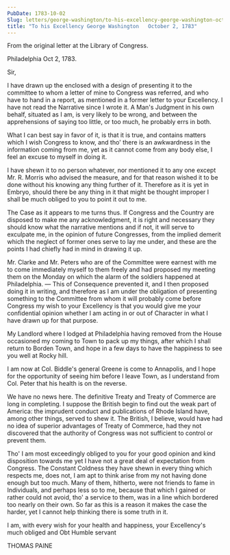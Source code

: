 ```yaml
---
PubDate: 1783-10-02
Slug: letters/george-washington/to-his-excellency-george-washington-oct-2-1783
title: "To his Excellency George Washington   October 2, 1783"
---
```


   From the original letter at the Library of Congress.
   
   Philadelphia Oct 2, 1783.

   Sir,

   I have drawn up the enclosed with a design of presenting it to the
   committee to whom a letter of mine to Congress was referred, and who have
   to hand in a report, as mentioned in a former letter to your Excellency. I
   have not read the Narrative since I wrote it. A Man's Judgment in his own
   behalf, situated as I am, is very likely to be wrong, and between the
   apprehensions of saying too little, or too much, he probably errs in both.

   What I can best say in favor of it, is that it is true, and contains
   matters which I wish Congress to know, and tho' there is an awkwardness
   in the information coming from me, yet as it cannot come from any body
   else, I feel an excuse to myself in doing it.

   I have shewn it to no person whatever, nor mentioned it to any one except
   Mr. R. Morris who advised the measure, and for that reason wished it
   to be done without his knowing any thing further of it. Therefore as it is
   yet in Embryo, should there be any thing in it that might be thought
   improper I shall be much obliged to you to point it out to me.

   The Case as it appears to me turns thus. If Congress and the Country are
   disposed to make me any acknowledgment, it is right and necessary they
   should know what the narrative mentions and if not, it will serve to
   exculpate me, in the opinion of future Congresses, from the implied
   demerit which the neglect of former ones serve to lay me under, and these
   are the points I had chiefly had in mind in drawing it up.

   Mr. Clarke and Mr. Peters who are of the Committee were earnest with me to
   come immediately myself to them freely and had proposed my meeting them on
   the Monday on which the alarm of the soldiers happened at Philadelphia. &mdash; 
   This of Consequence prevented it, and I then proposed doing it in writing,
   and therefore as I am under the obligation of presenting something to the
   Committee from whom it will probably come before Congress my wish to your
   Excellency is that you would give me your confidential opinion whether I
   am acting in or out of Character in what I have drawn up for that purpose.

   My Landlord where I lodged at Philadelphia having removed from the House
   occasioned my coming to Town to pack up my things, after which I shall
   return to Borden Town, and hope in a few days to have the happiness to see
   you well at Rocky hill.

   I am now at Col. Biddle's general Greene is come to Annapolis, and I hope
   for the opportunity of seeing him before I leave Town, as I understand
   from Col. Peter that his health is on the reverse.

   We have no news here. The definitive Treaty and Treaty of Commerce are
   long in completing. I suppose the British begin to find out the weak part
   of America: the imprudent conduct and publications of Rhode Island have,
   among other things, served to shew it. The British, I believe, would have
   had no idea of superior advantages of Treaty of Commerce, had they not
   discovered that the authority of Congress was not sufficient to control or
   prevent them.

   Tho' I am most exceedingly obliged to you for your good opinion and kind
   disposition towards me yet I have not a great deal of expectation from
   Congress. The Constant Coldness they have shewn in every thing which
   respects me, does not, I am apt to think arise from my not having done
   enough but too much. Many of them, hitherto, were not friends to fame in
   Individuals, and perhaps less so to me, because that which I gained or
   rather could not avoid, tho' a service to them, was in a line which
   bordered too nearly on their own. So far as this is a reason it makes the
   case the harder, yet I cannot help thinking there is some truth in it.

   I am, with every wish for your health and happiness, your Excellency's much
   obliged and Obt Humble servant

   THOMAS PAINE
